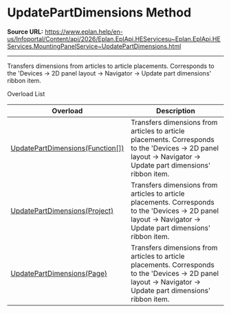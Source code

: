 # UpdatePartDimensions Method

**Source URL:** https://www.eplan.help/en-us/Infoportal/Content/api/2026/Eplan.EplApi.HEServicesu~Eplan.EplApi.HEServices.MountingPanelService~UpdatePartDimensions.html

---

Transfers dimensions from articles to article placements. Corresponds to the 'Devices -> 2D panel layout -> Navigator -> Update part dimensions' ribbon item.

Overload List

| Overload | Description |
| --- | --- |
| [UpdatePartDimensions(Function[])](Eplan.EplApi.HEServicesu~Eplan.EplApi.HEServices.MountingPanelService~UpdatePartDimensions(Function[]).html) | Transfers dimensions from articles to article placements. Corresponds to the 'Devices -> 2D panel layout -> Navigator -> Update part dimensions' ribbon item. |
| [UpdatePartDimensions(Project)](Eplan.EplApi.HEServicesu~Eplan.EplApi.HEServices.MountingPanelService~UpdatePartDimensions(Project).html) | Transfers dimensions from articles to article placements. Corresponds to the 'Devices -> 2D panel layout -> Navigator -> Update part dimensions' ribbon item. |
| [UpdatePartDimensions(Page)](Eplan.EplApi.HEServicesu~Eplan.EplApi.HEServices.MountingPanelService~UpdatePartDimensions(Page).html) | Transfers dimensions from articles to article placements. Corresponds to the 'Devices -> 2D panel layout -> Navigator -> Update part dimensions' ribbon item. |
